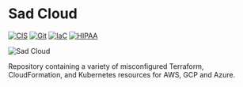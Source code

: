 # Sad Cloud

[![CIS](https://app.soluble.cloud/api/v1/public/badges/d46fae2c-3e34-4692-9073-e42fe2ecaddd.svg?orgId=274247396269)](https://app.soluble.cloud/repos/details/github.com/danstadler-lw/sad-cloud-2?orgId=274247396269)  [![Git](https://app.soluble.cloud/api/v1/public/badges/537297c2-4c85-4e92-90fc-45db822093ae.svg?orgId=274247396269)](https://app.soluble.cloud/repos/details/github.com/danstadler-lw/sad-cloud-2?orgId=274247396269)  [![IaC](https://app.soluble.cloud/api/v1/public/badges/6de08709-ba4b-4cf0-9169-bc51d882df4d.svg?orgId=274247396269)](https://app.soluble.cloud/repos/details/github.com/danstadler-lw/sad-cloud-2?orgId=274247396269)  [![HIPAA](https://app.soluble.cloud/api/v1/public/badges/1bce7b09-f90d-4e27-9270-7d4bf3788dff.svg?orgId=274247396269)](https://app.soluble.cloud/repos/details/github.com/danstadler-lw/sad-cloud-2?orgId=274247396269)  

![Sad Cloud](.images/sad-cloud.png)


Repository containing a variety of misconfigured Terraform, CloudFormation, and Kubernetes resources
for AWS, GCP and Azure.
